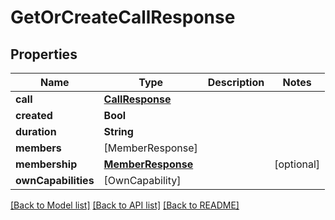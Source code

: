 # GetOrCreateCallResponse

## Properties
Name | Type | Description | Notes
------------ | ------------- | ------------- | -------------
**call** | [**CallResponse**](CallResponse.md) |  | 
**created** | **Bool** |  | 
**duration** | **String** |  | 
**members** | [MemberResponse] |  | 
**membership** | [**MemberResponse**](MemberResponse.md) |  | [optional] 
**ownCapabilities** | [OwnCapability] |  | 

[[Back to Model list]](../README.md#documentation-for-models) [[Back to API list]](../README.md#documentation-for-api-endpoints) [[Back to README]](../README.md)


